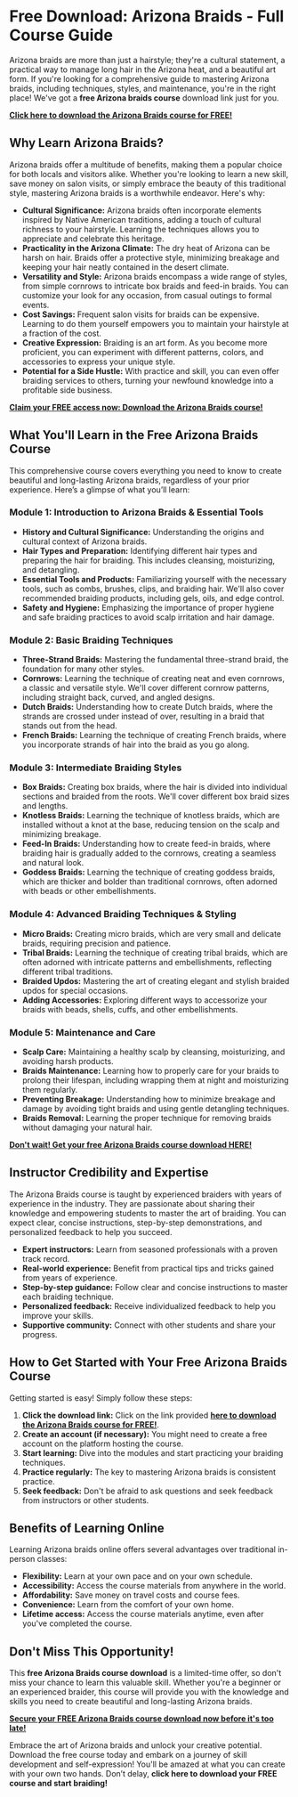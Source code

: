 # Free Download: Arizona Braids - Full Course Guide

Arizona braids are more than just a hairstyle; they're a cultural statement, a practical way to manage long hair in the Arizona heat, and a beautiful art form. If you're looking for a comprehensive guide to mastering Arizona braids, including techniques, styles, and maintenance, you're in the right place! We've got a **free Arizona braids course** download link just for you.

[**Click here to download the Arizona Braids course for FREE!**](https://udemywork.com/arizona-braids)

## Why Learn Arizona Braids?

Arizona braids offer a multitude of benefits, making them a popular choice for both locals and visitors alike. Whether you're looking to learn a new skill, save money on salon visits, or simply embrace the beauty of this traditional style, mastering Arizona braids is a worthwhile endeavor. Here's why:

*   **Cultural Significance:** Arizona braids often incorporate elements inspired by Native American traditions, adding a touch of cultural richness to your hairstyle. Learning the techniques allows you to appreciate and celebrate this heritage.
*   **Practicality in the Arizona Climate:** The dry heat of Arizona can be harsh on hair. Braids offer a protective style, minimizing breakage and keeping your hair neatly contained in the desert climate.
*   **Versatility and Style:** Arizona braids encompass a wide range of styles, from simple cornrows to intricate box braids and feed-in braids. You can customize your look for any occasion, from casual outings to formal events.
*   **Cost Savings:** Frequent salon visits for braids can be expensive. Learning to do them yourself empowers you to maintain your hairstyle at a fraction of the cost.
*   **Creative Expression:** Braiding is an art form. As you become more proficient, you can experiment with different patterns, colors, and accessories to express your unique style.
*   **Potential for a Side Hustle:** With practice and skill, you can even offer braiding services to others, turning your newfound knowledge into a profitable side business.

[**Claim your FREE access now: Download the Arizona Braids course!**](https://udemywork.com/arizona-braids)

## What You'll Learn in the Free Arizona Braids Course

This comprehensive course covers everything you need to know to create beautiful and long-lasting Arizona braids, regardless of your prior experience. Here’s a glimpse of what you’ll learn:

### Module 1: Introduction to Arizona Braids & Essential Tools

*   **History and Cultural Significance:** Understanding the origins and cultural context of Arizona braids.
*   **Hair Types and Preparation:** Identifying different hair types and preparing the hair for braiding. This includes cleansing, moisturizing, and detangling.
*   **Essential Tools and Products:** Familiarizing yourself with the necessary tools, such as combs, brushes, clips, and braiding hair. We'll also cover recommended braiding products, including gels, oils, and edge control.
*   **Safety and Hygiene:** Emphasizing the importance of proper hygiene and safe braiding practices to avoid scalp irritation and hair damage.

### Module 2: Basic Braiding Techniques

*   **Three-Strand Braids:** Mastering the fundamental three-strand braid, the foundation for many other styles.
*   **Cornrows:** Learning the technique of creating neat and even cornrows, a classic and versatile style. We'll cover different cornrow patterns, including straight back, curved, and angled designs.
*   **Dutch Braids:** Understanding how to create Dutch braids, where the strands are crossed under instead of over, resulting in a braid that stands out from the head.
*   **French Braids:** Learning the technique of creating French braids, where you incorporate strands of hair into the braid as you go along.

### Module 3: Intermediate Braiding Styles

*   **Box Braids:** Creating box braids, where the hair is divided into individual sections and braided from the roots. We'll cover different box braid sizes and lengths.
*   **Knotless Braids:** Learning the technique of knotless braids, which are installed without a knot at the base, reducing tension on the scalp and minimizing breakage.
*   **Feed-In Braids:** Understanding how to create feed-in braids, where braiding hair is gradually added to the cornrows, creating a seamless and natural look.
*   **Goddess Braids:** Learning the technique of creating goddess braids, which are thicker and bolder than traditional cornrows, often adorned with beads or other embellishments.

### Module 4: Advanced Braiding Techniques & Styling

*   **Micro Braids:** Creating micro braids, which are very small and delicate braids, requiring precision and patience.
*   **Tribal Braids:** Learning the technique of creating tribal braids, which are often adorned with intricate patterns and embellishments, reflecting different tribal traditions.
*   **Braided Updos:** Mastering the art of creating elegant and stylish braided updos for special occasions.
*   **Adding Accessories:** Exploring different ways to accessorize your braids with beads, shells, cuffs, and other embellishments.

### Module 5: Maintenance and Care

*   **Scalp Care:** Maintaining a healthy scalp by cleansing, moisturizing, and avoiding harsh products.
*   **Braids Maintenance:** Learning how to properly care for your braids to prolong their lifespan, including wrapping them at night and moisturizing them regularly.
*   **Preventing Breakage:** Understanding how to minimize breakage and damage by avoiding tight braids and using gentle detangling techniques.
*   **Braids Removal:** Learning the proper technique for removing braids without damaging your natural hair.

[**Don't wait! Get your free Arizona Braids course download HERE!**](https://udemywork.com/arizona-braids)

## Instructor Credibility and Expertise

The Arizona Braids course is taught by experienced braiders with years of experience in the industry. They are passionate about sharing their knowledge and empowering students to master the art of braiding. You can expect clear, concise instructions, step-by-step demonstrations, and personalized feedback to help you succeed.

* **Expert instructors:** Learn from seasoned professionals with a proven track record.
* **Real-world experience:** Benefit from practical tips and tricks gained from years of experience.
* **Step-by-step guidance:** Follow clear and concise instructions to master each braiding technique.
* **Personalized feedback:** Receive individualized feedback to help you improve your skills.
* **Supportive community:** Connect with other students and share your progress.

## How to Get Started with Your Free Arizona Braids Course

Getting started is easy! Simply follow these steps:

1.  **Click the download link:** Click on the link provided [**here to download the Arizona Braids course for FREE!**](https://udemywork.com/arizona-braids).
2.  **Create an account (if necessary):** You might need to create a free account on the platform hosting the course.
3.  **Start learning:** Dive into the modules and start practicing your braiding techniques.
4.  **Practice regularly:** The key to mastering Arizona braids is consistent practice.
5.  **Seek feedback:** Don't be afraid to ask questions and seek feedback from instructors or other students.

## Benefits of Learning Online

Learning Arizona braids online offers several advantages over traditional in-person classes:

*   **Flexibility:** Learn at your own pace and on your own schedule.
*   **Accessibility:** Access the course materials from anywhere in the world.
*   **Affordability:** Save money on travel costs and course fees.
*   **Convenience:** Learn from the comfort of your own home.
*   **Lifetime access:** Access the course materials anytime, even after you've completed the course.

## Don't Miss This Opportunity!

This **free Arizona Braids course download** is a limited-time offer, so don't miss your chance to learn this valuable skill. Whether you're a beginner or an experienced braider, this course will provide you with the knowledge and skills you need to create beautiful and long-lasting Arizona braids.

[**Secure your FREE Arizona Braids course download now before it's too late!**](https://udemywork.com/arizona-braids)

Embrace the art of Arizona braids and unlock your creative potential. Download the free course today and embark on a journey of skill development and self-expression! You'll be amazed at what you can create with your own two hands. Don’t delay, **click here to download your FREE course and start braiding!**
